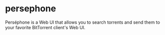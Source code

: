 persephone
==========

Perséphone is a Web UI that allows you to search torrents and send them to your favorite BitTorrent client's Web UI.


